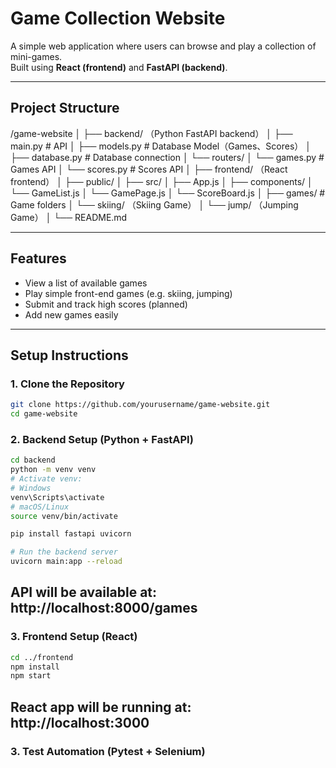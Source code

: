 #  Game Collection Website

A simple web application where users can browse and play a collection of mini-games.  
Built using **React (frontend)** and **FastAPI (backend)**.

---

##  Project Structure
/game-website
│
├── backend/  （Python FastAPI backend）
│    ├── main.py   # API
│    ├── models.py # Database Model（Games、Scores）
│    ├── database.py # Database connection
│    └── routers/
│         └── games.py # Games API
│         └── scores.py # Scores API
│
├── frontend/  （React frontend）
│    ├── public/
│    ├── src/
│        ├── App.js
│        ├── components/
│            └── GameList.js
│            └── GamePage.js
│            └── ScoreBoard.js
│        ├── games/   # Game folders
│            └── skiing/ （Skiing Game）
│            └── jump/ （Jumping Game）
│
└── README.md

---

##  Features

- View a list of available games
- Play simple front-end games (e.g. skiing, jumping)
- Submit and track high scores (planned)
- Add new games easily

---

##  Setup Instructions

### 1. Clone the Repository
```bash
git clone https://github.com/yourusername/game-website.git
cd game-website
```

### 2. Backend Setup (Python + FastAPI)
```bash
cd backend
python -m venv venv
# Activate venv:
# Windows
venv\Scripts\activate
# macOS/Linux
source venv/bin/activate

pip install fastapi uvicorn

# Run the backend server
uvicorn main:app --reload
```
## API will be available at: http://localhost:8000/games

### 3. Frontend Setup (React)
```bash
cd ../frontend
npm install
npm start
```
## React app will be running at: http://localhost:3000


### 3. Test Automation (Pytest + Selenium)

